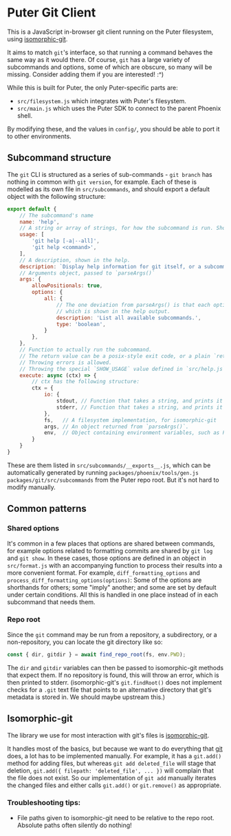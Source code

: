 # Puter Git Client

This is a JavaScript in-browser git client running on the Puter filesystem, using [isomorphic-git](https://isomorphic-git.org).

It aims to match `git`'s interface, so that running a command behaves the same way as it would there.
Of course, `git` has a large variety of subcommands and options, some of which are obscure, so many will be missing.
Consider adding them if you are interested! :^)

While this is built for Puter, the only Puter-specific parts are:
- `src/filesystem.js` which integrates with Puter's filesystem.
- `src/main.js` which uses the Puter SDK to connect to the parent Phoenix shell.

By modifying these, and the values in `config/`, you should be able to port it to other environments.

## Subcommand structure

The `git` CLI is structured as a series of sub-commands - `git branch` has nothing in common with `git version`, for example. Each of these is modelled as its own file in `src/subcommands`, and should export a default object with the following structure:

```js
export default {
    // The subcommand's name
    name: 'help',
    // A string or array of strings, for how the subcommand is run. Shown in the help.
    usage: [
        'git help [-a|--all]',
        'git help <command>',
    ],
    // A description, shown in the help.
    description: `Display help information for git itself, or a subcommand.`,
    // Arguments object, passed to `parseArgs()`
    args: {
        allowPositionals: true,
        options: {
            all: {
                // The one deviation from parseArgs() is that each option gets a description,
                // which is shown in the help output.
                description: 'List all available subcommands.',
                type: 'boolean',
            }
        },
    },
    // Function to actually run the subcommand.
    // The return value can be a posix-style exit code, or a plain `return` as a shorthand for 0.
    // Throwing errors is allowed.
    // Throwing the special `SHOW_USAGE` value defined in `src/help.js` can be used to print the command usage text.
    execute: async (ctx) => {
        // ctx has the following structure:
        ctx = {
            io: {
                stdout, // Function that takes a string, and prints it to stdout
                stderr, // Function that takes a string, and prints it to stderr
            },
            fs,   // A filesystem implementation, for isomorphic-git
            args, // An object returned from `parseArgs()`.
            env,  // Object containing environment variables, such as PWD for the current working directory.
        }
    }
}
```
These are them listed in `src/subcommands/__exports__.js`, which can be automatically generated by running `packages/phoenix/tools/gen.js packages/git/src/subcommands` from the Puter repo root. But it's not hard to modify manually.

## Common patterns

### Shared options

It's common in a few places that options are shared between commands, for example options related to formatting commits are shared by `git log` and `git show`.
In these cases, those options are defined in an object in `src/format.js` with an accompanying function to process their results into a more convenient format.
For example, `diff_formatting_options` and `process_diff_formatting_options(options)`:
Some of the options are shorthands for others; some "imply" another; and some are set by default under certain conditions.
All this is handled in one place instead of in each subcommand that needs them.

### Repo root

Since the `git` command may be run from a repository, a subdirectory, or a non-repository, you can locate the git directory like so:
```js
const { dir, gitdir } = await find_repo_root(fs, env.PWD);
```
The `dir` and `gitdir` variables can then be passed to isomorphic-git methods that expect them.
If no repository is found, this will throw an error, which is then printed to stderr.
(isomorphic-git's `git.findRoot()` does not implement checks for a `.git` text file that points to an alternative directory that git's metadata is stored in. We should maybe upstream this.)

## Isomorphic-git

The library we use for most interaction with git's files is [isomorphic-git](https://isomorphic-git.org).

It handles most of the basics, but because we want to do everything that [git](https://git-scm.com) does, a lot has to
be implemented manually. For example, it has a `git.add()` method for adding files, but whereas `git add deleted_file`
will stage that deletion, `git.add({ filepath: 'deleted_file', ... })` will complain that the file does not exist. So
our implementation of `git add` manually iterates the changed files and either calls `git.add()` or `git.remove()` as
appropriate.

### Troubleshooting tips:
- File paths given to isomorphic-git need to be relative to the repo root. Absolute paths often silently do nothing!
